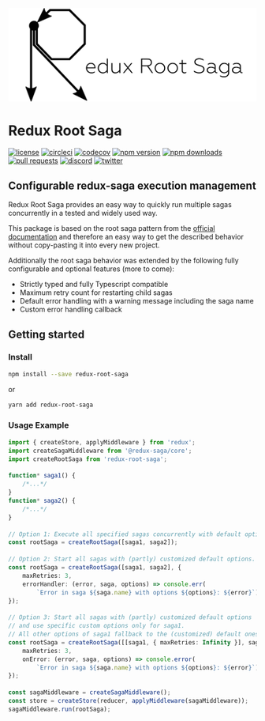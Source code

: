 <img src="./logo_wide_slim.png" alt="Redux Root Saga Logo" />

# Redux Root Saga

[![license](https://img.shields.io/npm/l/redux-root-saga)](https://github.com/MichaelHettmer/redux-root-saga/blob/master/LICENSE.md)
[![circleci](https://circleci.com/gh/MichaelHettmer/redux-root-saga.svg?style=shield)](https://circleci.com/gh/MichaelHettmer/redux-root-saga)
[![codecov](https://codecov.io/gh/MichaelHettmer/redux-root-saga/branch/master/graph/badge.svg)](https://codecov.io/gh/MichaelHettmer/redux-root-saga)
[![npm version](https://img.shields.io/npm/v/redux-root-saga)](https://www.npmjs.com/package/redux-root-saga)
[![npm downloads](https://img.shields.io/npm/dw/redux-root-saga)](https://www.npmjs.com/package/redux-root-saga)
[![pull requests](https://img.shields.io/badge/PRs-welcome-brightgreen.svg)](https://github.com/MichaelHettmer/redux-root-saga/compare)
[![discord](https://img.shields.io/discord/620938362379042837)](https://discord.gg/R2jNASR)
[![twitter](https://img.shields.io/twitter/follow/MichaelHettmer.svg?label=Follow%20@MichaelHettmer)](https://twitter.com/intent/follow?screen_name=MichaelHettmer)

## Configurable redux-saga execution management

Redux Root Saga provides an easy way to quickly run multiple sagas concurrently in a tested and widely used way.

This package is based on the root saga pattern from the [official documentation](https://redux-saga.js.org/docs/advanced/RootSaga.html) and therefore an easy way to get the described behavior without copy-pasting it into every new project.

Additionally the root saga behavior was extended by the following fully configurable and optional features (more to come):

* Strictly typed and fully Typescript compatible
* Maximum retry count for restarting child sagas
* Default error handling with a warning message including the saga name
* Custom error handling callback

## Getting started

### Install

``` sh
npm install --save redux-root-saga
```

or

``` sh
yarn add redux-root-saga
```

### Usage Example

``` typescript
import { createStore, applyMiddleware } from 'redux';
import createSagaMiddleware from '@redux-saga/core';
import createRootSaga from 'redux-root-saga';

function* saga1() {
    /*...*/
}
function* saga2() {
    /*...*/
}

// Option 1: Execute all specified sagas concurrently with default options.
const rootSaga = createRootSaga([saga1, saga2]);

// Option 2: Start all sagas with (partly) customized default options.
const rootSaga = createRootSaga([saga1, saga2], {
    maxRetries: 3,
    errorHandler: (error, saga, options) => console.err(
        `Error in saga ${saga.name} with options ${options}: ${error}`);
});

// Option 3: Start all sagas with (partly) customized default options
// and use specific custom options only for saga1.
// All other options of saga1 fallback to the (customized) default ones.
const rootSaga = createRootSaga([[saga1, { maxRetries: Infinity }], saga2], {
    maxRetries: 3,
    onError: (error, saga, options) => console.error(
        `Error in saga ${saga.name} with options ${options}: ${error}`),
});

const sagaMiddleware = createSagaMiddleware();
const store = createStore(reducer, applyMiddleware(sagaMiddleware));
sagaMiddleware.run(rootSaga);
```
